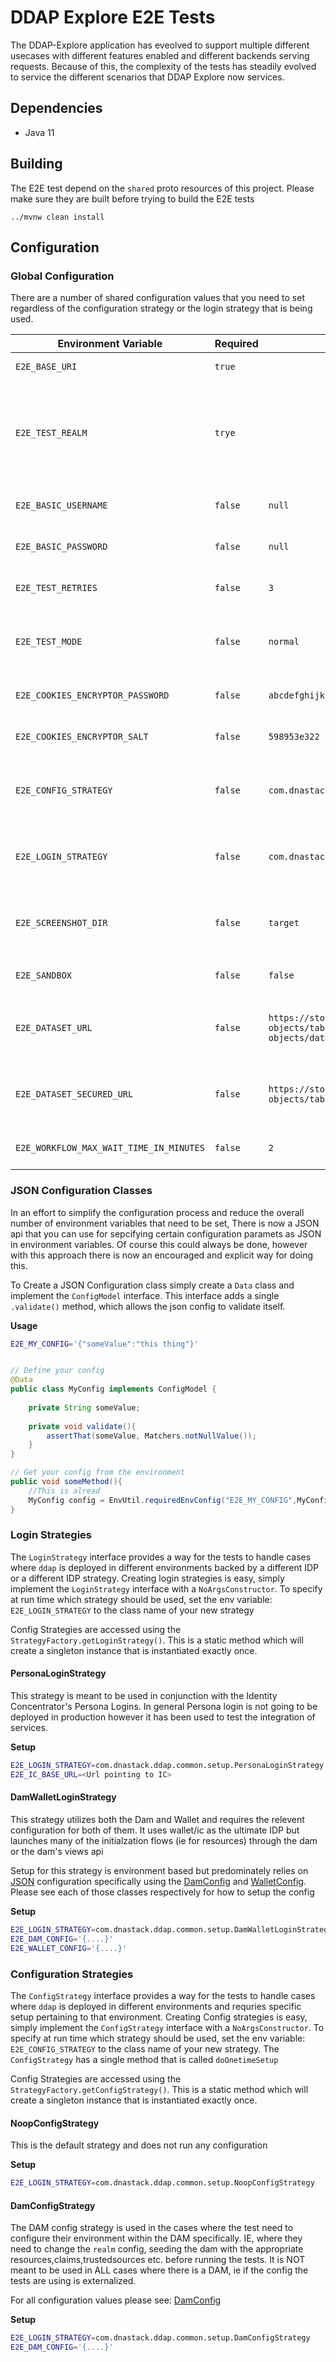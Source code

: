 # DDAP Explore E2E Tests

The DDAP-Explore application has eveolved to support multiple different usecases with different features enabled 
and different backends serving requests. Because of this, the complexity of the tests has steadily evolved to service
the different scenarios that DDAP Explore now services.


## Dependencies

- Java 11


## Building 

The E2E test depend on the `shared` proto resources of this project. Please make sure they are built before trying
to build the E2E tests 

```
../mvnw clean install
```

## Configuration

### Global Configuration

There are a number of shared configuration values that you need to set regardless of the configuration strategy or 
the login strategy that is being used.


| Environment Variable | Required | Default | Description |
| -------------------- | -------- | ------- | ----------- |
| `E2E_BASE_URI`       | `true`   |         | The URI to run the e2e tests against |
| `E2E_TEST_REALM`     | `trye`   |         | The DAM realm to run the ddap requests against. Please not this is required regardless of wether a dam is being used |
| `E2E_BASIC_USERNAME` | `false`  | `null`  | The username used if Basic Auth is enabled |
| `E2E_BASIC_PASSWORD` | `false`  | `null`  | The Password used if Basic Auth is enabled |
| `E2E_TEST_RETRIES`   | `false`  | `3`     | Default number of retries for failed requests | 
| `E2E_TEST_MODE` | `false` | `normal` | The mode to run the tests in. At the moment, only `normal` is supported 
| `E2E_COOKIES_ENCRYPTOR_PASSWORD` | `false` | `abcdefghijk` | The password to use for encyrpting cookies with |
| `E2E_COOKIES_ENCRYPTOR_SALT` | `false` | `598953e322` | The salt used for encrypting a cookie with |
| `E2E_CONFIG_STRATEGY` | `false` | `com.dnastack.ddap.common.setup.NoopConfigStrategy`| The class name of the config strategy to use for one time test setup |
| `E2E_LOGIN_STRATEGY` | `false` | `com.dnastack.ddap.common.setup.PersonaLoginStrategy` | The class name of the login strategy to use for logging users in during tests |
| `E2E_SCREENSHOT_DIR` | `false` | `target` | The directory to save sacreenshots from failed tests to |
| `E2E_SANDBOX` | `false` | `false` | Feature flag for turning on the `RealmE2eTest` |
| `E2E_DATASET_URL` | `false` | `https://storage.googleapis.com/ddap-e2etest-objects/table/dnastack-internal-subjects-with-objects/data` | Publicly accessible Dataset to use for workflows/dataset tests | 
| `E2E_DATASET_SECURED_URL` | `false` | `https://storage.googleapis.com/ddap-e2etest-objects/table/subjects-restricted-access/data` | Privately accessible Dataset to use for workflows/dataset tests | 
| `E2E_WORKFLOW_MAX_WAIT_TIME_IN_MINUTES` | `false` | `2` | The amount of time required to wait for the 



### JSON Configuration Classes

In an effort to simplify the configuration process and reduce the overall number of environment variables that need to be set,
There is now a JSON api that you can use for sepcifying certain configuration paramets as JSON in environment variables. 
Of course this could always be done, however with this approach there is now an encouraged and explicit way for doing this.

To Create a JSON Configuration class simply create a `Data` class and implement the `ConfigModel` interface. This interface
adds a single `.validate()` method, which allows the json config to validate itself.

**Usage**

```bash
E2E_MY_CONFIG='{"someValue":"this thing"}'
```


```java

// Define your config
@Data
public class MyConfig implements ConfigModel {
  
    private String someValue;
    
    private void validate(){
        assertThat(someValue, Matchers.notNullValue());
    }
}

// Get your config from the environment
public void someMethod(){
    //This is alread
    MyConfig config = EnvUtil.requiredEnvConfig("E2E_MY_CONFIG",MyConfig.class);
}

```

  



### Login Strategies

The `LoginStrategy` interface provides a way for the tests to handle cases where `ddap` is deployed in different environments
backed by a different IDP or a different IDP strategy. Creating login strategies is easy, simply implement the `LoginStrategy`
interface with a `NoArgsConstructor`. To specify at run time which strategy should be used, set the env variable: `E2E_LOGIN_STRATEGY`
to the class name of your new strategy

Config Strategies are accessed using the `StrategyFactory.getLoginStrategy()`. This is a static method which will create a singleton instance that is
instantiated exactly once.

#### PersonaLoginStrategy

This strategy is meant to be used in conjunction with the Identity Concentrator's Persona Logins. In general Persona login is
not going to be deployed in production however it has been used to test the integration of services.

**Setup**

```bash
E2E_LOGIN_STRATEGY=com.dnastack.ddap.common.setup.PersonaLoginStrategy
E2E_IC_BASE_URL=<Url pointing to IC>
```

#### DamWalletLoginStrategy

This strategy utilizes both the Dam and Wallet and requires the relevent configuration for both of them. It uses 
wallet/ic as the ultimate IDP but launches many of the initialzation flows (ie for resources) through the dam or the dam's
views api

Setup for this strategy is environment based but predominately relies on [JSON](#json-configuration-classes) configuration
specifically using the [DamConfig](src/main/java/com/dnastack/ddap/commmon/setup/DamConfig.java) and
[WalletConfig](src/main/java/com/dnastack/ddap/commmon/setup/WalletConfig.java). Please see each of those classes respectively
for how to setup the config


**Setup**

```bash
E2E_LOGIN_STRATEGY=com.dnastack.ddap.common.setup.DamWalletLoginStrategy
E2E_DAM_CONFIG='{....}'
E2E_WALLET_CONFIG='{....}'

```



### Configuration Strategies

The `ConfigStrategy` interface provides a way for the tests to handle cases where `ddap` is deployed in different environments and
requries specific setup pertaining to that environment. Creating Config strategies is easy, simply implement the `ConfigStrategy`
interface with a `NoArgsConstructor`. To specify at run time which strategy should be used, set the env variable: `E2E_CONFIG_STRATEGY`
to the class name of your new strategy. The `ConfigStrategy` has a single method that is called `doOnetimeSetup`

Config Strategies are accessed using the `StrategyFactory.getConfigStrategy()`. This is a static method which will create a singleton instance that is
instantiated exactly once.


#### NoopConfigStrategy

This is the default strategy and does not run any configuration

**Setup**

```bash
E2E_LOGIN_STRATEGY=com.dnastack.ddap.common.setup.NoopConfigStrategy
```

#### DamConfigStrategy

The DAM config strategy is used in the cases where the test need to configure their environment within the DAM specifically. IE, where
they need to change the `realm` config, seeding the dam with the appropriate resources,claims,trustedsources etc. before running the tests.
It is NOT meant to be used in ALL cases where there is a DAM, ie if the config the tests are using is externalized.

For all configuration values please see: [DamConfig](src/main/java/com/dnastack/ddap/commmon/setup/DamConfig.java)

**Setup**

```bash
E2E_LOGIN_STRATEGY=com.dnastack.ddap.common.setup.DamConfigStrategy
E2E_DAM_CONFIG='{....}'
```